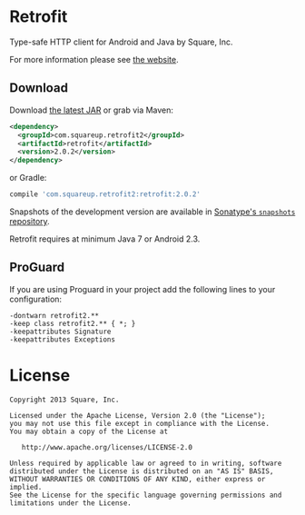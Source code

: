 Retrofit
========

Type-safe HTTP client for Android and Java by Square, Inc.

For more information please see [the website][1].


Download
--------

Download [the latest JAR][2] or grab via Maven:
```xml
<dependency>
  <groupId>com.squareup.retrofit2</groupId>
  <artifactId>retrofit</artifactId>
  <version>2.0.2</version>
</dependency>
```
or Gradle:
```groovy
compile 'com.squareup.retrofit2:retrofit:2.0.2'
```

Snapshots of the development version are available in [Sonatype's `snapshots` repository][snap].

Retrofit requires at minimum Java 7 or Android 2.3.

ProGuard
--------
If you are using Proguard in your project add the following lines to your configuration:
```
-dontwarn retrofit2.**
-keep class retrofit2.** { *; }
-keepattributes Signature
-keepattributes Exceptions
```

License
=======

    Copyright 2013 Square, Inc.

    Licensed under the Apache License, Version 2.0 (the "License");
    you may not use this file except in compliance with the License.
    You may obtain a copy of the License at

       http://www.apache.org/licenses/LICENSE-2.0

    Unless required by applicable law or agreed to in writing, software
    distributed under the License is distributed on an "AS IS" BASIS,
    WITHOUT WARRANTIES OR CONDITIONS OF ANY KIND, either express or implied.
    See the License for the specific language governing permissions and
    limitations under the License.


 [1]: http://square.github.io/retrofit/
 [2]: https://search.maven.org/remote_content?g=com.squareup.retrofit&a=retrofit&v=LATEST
 [snap]: https://oss.sonatype.org/content/repositories/snapshots/
